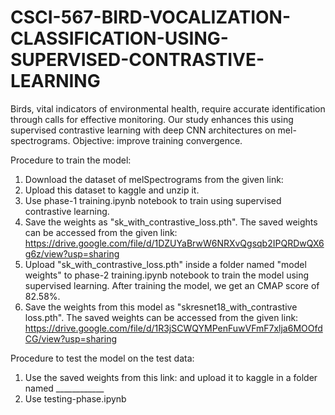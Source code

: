 # CSCI-567-BIRD-VOCALIZATION-CLASSIFICATION-USING-SUPERVISED-CONTRASTIVE-LEARNING
Birds, vital indicators of environmental health, require accurate identification through calls for effective monitoring. Our study enhances this using supervised contrastive learning with deep CNN architectures on mel-spectrograms. Objective: improve training convergence.

Procedure to train the model:
1. Download the dataset of melSpectrograms from the given link:
2. Upload this dataset to kaggle and unzip it.
3. Use phase-1 training.ipynb notebook to train using supervised contrastive learning.
4. Save the weights as "sk_with_contrastive_loss.pth". The saved weights can be accessed from the given link:
   https://drive.google.com/file/d/1DZUYaBrwW6NRXvQgsqb2IPQRDwQX6g6z/view?usp=sharing  
5. Upload "sk_with_contrastive_loss.pth" inside a folder named "model weights" to phase-2 training.ipynb notebook to train the model using supervised learning. After training the model, we get an CMAP score of 82.58%. 
6. Save the weights from this model as "skresnet18_with_contrastive loss.pth". The saved weights can be accessed from the given link:
    https://drive.google.com/file/d/1R3jSCWQYMPenFuwVFmF7xlja6MOOfdCG/view?usp=sharing

Procedure to test the model on the test data:
1. Use the saved weights from this link: and upload it to kaggle in a folder named ____________
2. Use testing-phase.ipynb 
